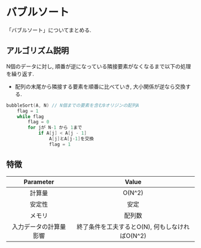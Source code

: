 # バブルソート

「バブルソート」についてまとめる.

## アルゴリズム説明

N個のデータに対し, 順番が逆になっている隣接要素がなくなるまで以下の処理を繰り返す.

* 配列の末尾から隣接する要素を順番に比べていき, 大小関係が逆なら交換する.

```cpp
bubbleSort(A, N) // N個までの要素を含む0オリジンの配列A
    flag = 1
    while flag
        flag = 0
        for jが N-1 から 1まで
            if A[j] < A[j - 1]
                A[j]とA[j-1]を交換
                flag = 1
```

## 特徴

Parameter | Value
:---: | :---:
計算量 | O(N^2)
安定性 | 安定
メモリ | 配列数
入力データの計算量影響 | 終了条件を工夫するとO(N), 何もしなければO(N^2)
